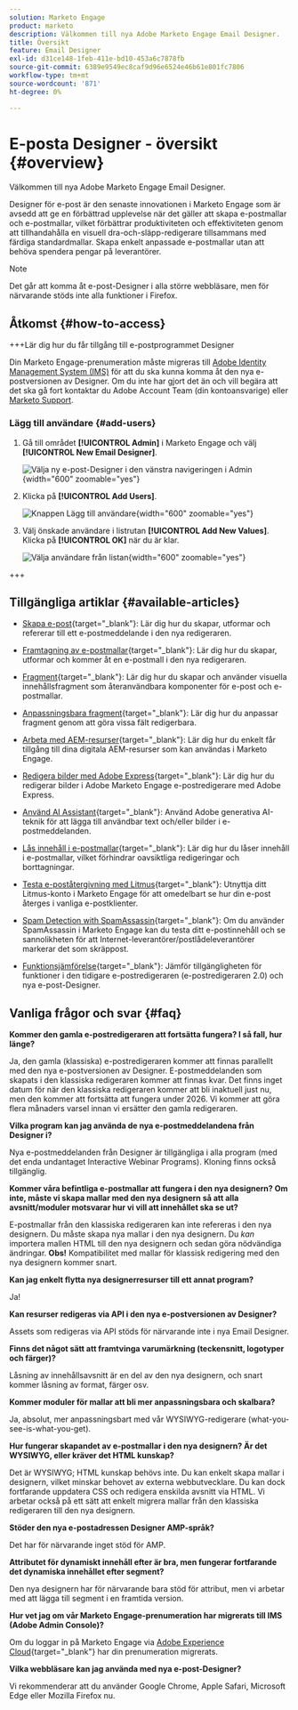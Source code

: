 ```yaml
---
solution: Marketo Engage
product: marketo
description: Välkommen till nya Adobe Marketo Engage Email Designer.
title: Översikt
feature: Email Designer
exl-id: d31ce148-1feb-411e-bd10-453a6c7878fb
source-git-commit: 6389e9549ec8caf9d96e6524e46b61e801fc7806
workflow-type: tm+mt
source-wordcount: '871'
ht-degree: 0%

---
```


# E-posta Designer - översikt {#overview}

Välkommen till nya Adobe Marketo Engage Email Designer.

Designer för e-post är den senaste innovationen i Marketo Engage som är avsedd att ge en förbättrad upplevelse när det gäller att skapa e-postmallar och e-postmallar, vilket förbättrar produktiviteten och effektiviteten genom att tillhandahålla en visuell dra-och-släpp-redigerare tillsammans med färdiga standardmallar. Skapa enkelt anpassade e-postmallar utan att behöva spendera pengar på leverantörer.

>[!NOTE]
>
>Det går att komma åt e-post-Designer i alla större webbläsare, men för närvarande stöds inte alla funktioner i Firefox.

## Åtkomst {#how-to-access}

+++Lär dig hur du får tillgång till e-postprogrammet Designer

Din Marketo Engage-prenumeration måste migreras till [Adobe Identity Management System (IMS)](https://experienceleague.adobe.com/en/docs/marketo/using/product-docs/administration/marketo-with-adobe-identity/adobe-identity-management-overview) för att du ska kunna komma åt den nya e-postversionen av Designer. Om du inte har gjort det än och vill begära att det ska gå fort kontaktar du Adobe Account Team (din kontoansvarige) eller [Marketo Support](https://nation.marketo.com/t5/support/ct-p/Support).

### Lägg till användare {#add-users}

1. Gå till området **[!UICONTROL Admin]** i Marketo Engage och välj **[!UICONTROL New Email Designer]**.

   ![Välja ny e-post-Designer i den vänstra navigeringen i Admin](assets/overview-1.png){width="600" zoomable="yes"}

1. Klicka på **[!UICONTROL Add Users]**.

   ![Knappen Lägg till användare](assets/overview-2.png){width="600" zoomable="yes"}

1. Välj önskade användare i listrutan **[!UICONTROL Add New Values]**. Klicka på **[!UICONTROL OK]** när du är klar.

   ![Välja användare från listan](assets/overview-3.png){width="600" zoomable="yes"}

+++

## Tillgängliga artiklar {#available-articles}

* [Skapa e-post](/help/marketo/product-docs/email-marketing/email-designer/email-authoring.md){target="_blank"}: Lär dig hur du skapar, utformar och refererar till ett e-postmeddelande i den nya redigeraren.

* [Framtagning av e-postmallar](/help/marketo/product-docs/email-marketing/email-designer/email-template-authoring.md){target="_blank"}: Lär dig hur du skapar, utformar och kommer åt en e-postmall i den nya redigeraren.

* [Fragment](/help/marketo/product-docs/email-marketing/email-designer/fragments.md){target="_blank"}: Lär dig hur du skapar och använder visuella innehållsfragment som återanvändbara komponenter för e-post och e-postmallar.

* [Anpassningsbara fragment](/help/marketo/product-docs/email-marketing/email-designer/customizable-fragments.md){target="_blank"}: Lär dig hur du anpassar fragment genom att göra vissa fält redigerbara.

* [Arbeta med AEM-resurser](/help/marketo/product-docs/email-marketing/email-designer/aem-assets.md){target="_blank"}: Lär dig hur du enkelt får tillgång till dina digitala AEM-resurser som kan användas i Marketo Engage.

* [Redigera bilder med Adobe Express](/help/marketo/product-docs/email-marketing/email-designer/edit-images-adobe-express.md){target="_blank"}: Lär dig hur du redigerar bilder i Adobe Marketo Engage e-postredigerare med Adobe Express.

* [Använd AI Assistant](/help/marketo/product-docs/email-marketing/email-designer/ai-assistant.md){target="_blank"}: Använd Adobe generativa AI-teknik för att lägga till användbar text och/eller bilder i e-postmeddelanden.

* [Lås innehåll i e-postmallar](/help/marketo/product-docs/email-marketing/email-designer/content-locking.md){target="_blank"}: Lär dig hur du låser innehåll i e-postmallar, vilket förhindrar oavsiktliga redigeringar och borttagningar.

* [Testa e-poståtergivning med Litmus](/help/marketo/product-docs/email-marketing/email-designer/test-email-rendering.md){target="_blank"}: Utnyttja ditt Litmus-konto i Marketo Engage för att omedelbart se hur din e-post återges i vanliga e-postklienter.

* [Spam Detection with SpamAssassin](/help/marketo/product-docs/email-marketing/email-designer/spam-report.md){target="_blank"}: Om du använder SpamAssassin i Marketo Engage kan du testa ditt e-postinnehåll och se sannolikheten för att Internet-leverantörer/postlådeleverantörer markerar det som skräppost.

* [Funktionsjämförelse](/help/marketo/product-docs/email-marketing/email-designer/feature-comparison.md){target="_blank"}: Jämför tillgängligheten för funktioner i den tidigare e-postredigeraren (e-postredigeraren 2.0) och nya e-post-Designer.

## Vanliga frågor och svar {#faq}

**Kommer den gamla e-postredigeraren att fortsätta fungera? I så fall, hur länge?**

Ja, den gamla (klassiska) e-postredigeraren kommer att finnas parallellt med den nya e-postversionen av Designer. E-postmeddelanden som skapats i den klassiska redigeraren kommer att finnas kvar. Det finns inget datum för när den klassiska redigeraren kommer att bli inaktuell just nu, men den kommer att fortsätta att fungera under 2026. Vi kommer att göra flera månaders varsel innan vi ersätter den gamla redigeraren.

**Vilka program kan jag använda de nya e-postmeddelandena från Designer i?**

Nya e-postmeddelanden från Designer är tillgängliga i alla program (med det enda undantaget Interactive Webinar Programs). Kloning finns också tillgänglig.

**Kommer våra befintliga e-postmallar att fungera i den nya designern? Om inte, måste vi skapa mallar med den nya designern så att alla avsnitt/moduler motsvarar hur vi vill att innehållet ska se ut?**

E-postmallar från den klassiska redigeraren kan inte refereras i den nya designern. Du måste skapa nya mallar i den nya designern. Du _kan_ importera mallen HTML till den nya designern och sedan göra nödvändiga ändringar. **Obs!** Kompatibilitet med mallar för klassisk redigering med den nya designern kommer snart.

**Kan jag enkelt flytta nya designerresurser till ett annat program?**

Ja!

**Kan resurser redigeras via API i den nya e-postversionen av Designer?**

Assets som redigeras via API stöds för närvarande inte i nya Email Designer.

**Finns det något sätt att framtvinga varumärkning (teckensnitt, logotyper och färger)?**

Låsning av innehållsavsnitt är en del av den nya designern, och snart kommer låsning av format, färger osv.

**Kommer moduler för mallar att bli mer anpassningsbara och skalbara?**

Ja, absolut, mer anpassningsbart med vår WYSIWYG-redigerare (what-you-see-is-what-you-get).

**Hur fungerar skapandet av e-postmallar i den nya designern? Är det WYSIWYG, eller kräver det HTML kunskap?**

Det är WYSIWYG; HTML kunskap behövs inte. Du kan enkelt skapa mallar i designern, vilket minskar behovet av externa webbutvecklare. Du kan dock fortfarande uppdatera CSS och redigera enskilda avsnitt via HTML. Vi arbetar också på ett sätt att enkelt migrera mallar från den klassiska redigeraren till den nya designern.

**Stöder den nya e-postadressen Designer AMP-språk?**

Det har för närvarande inget stöd för AMP.

**Attributet för dynamiskt innehåll efter är bra, men fungerar fortfarande det dynamiska innehållet efter segment?**

Den nya designern har för närvarande bara stöd för attribut, men vi arbetar med att lägga till segment i en framtida version.

**Hur vet jag om vår Marketo Engage-prenumeration har migrerats till IMS (Adobe Admin Console)?**

Om du loggar in på Marketo Engage via [Adobe Experience Cloud](https://experiencecloud.adobe.com/){target="_blank"} har din prenumeration migrerats.

**Vilka webbläsare kan jag använda med nya e-post-Designer?**

Vi rekommenderar att du använder Google Chrome, Apple Safari, Microsoft Edge eller Mozilla Firefox nu.
